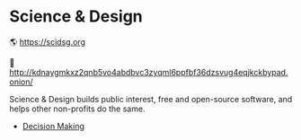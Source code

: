 # Science & Design
🌎 https://scidsg.org

🧅 http://kdnaygmkxz2qnb5vo4abdbvc3zyqml6ppfbf36dzsvug4eqjkckbypad.onion/

Science & Design builds public interest, free and open-source software, and helps other non-profits do the same. 

- [Decision Making](https://github.com/scidsg/scidsg-website/blob/main/decision-making.md)
